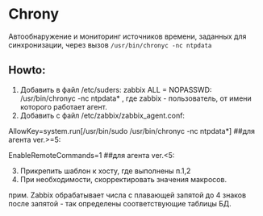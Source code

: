 # Chrony

Автообнаружение и мониторинг источников времени, заданных для синхронизации, через вызов `/usr/bin/chronyc -nc ntpdata`


## Howto:

1. Добавить в файл /etc/suders:
zabbix ALL = NOPASSWD: /usr/bin/chronyc -nc ntpdata*
, где zabbix - пользователь, от имени которого работает агент.
2. Добавить с файл /etc/zabbix/zabbix_agent.conf:

AllowKey=system.run[/usr/bin/sudo /usr/bin/chronyc -nc ntpdata*]  ##для агента ver.>=5:

EnableRemoteCommands=1                                            ##для агента ver.<5:

3. Прикрепить шаблон к хосту, где выполнены п.1,2
4. При необходимости, скорректировать значения макросов.

прим. Zabbix обрабатывает числа с плавающей запятой до 4 знаков после запятой - так определены соответствующие таблицы БД.
